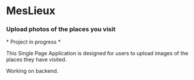 # MesLieux
### Upload photos of the places you visit

\* Project in progress *

This Single Page Application is designed for users to upload images of the places they have visited.

Working on backend.
